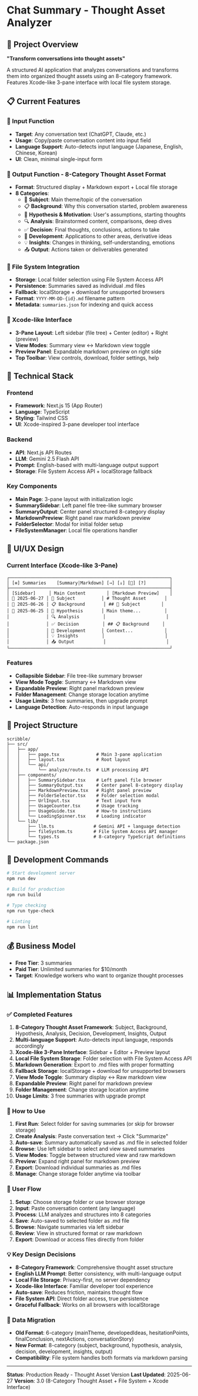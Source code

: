 # Chat Summary - Thought Asset Analyzer

## 🎯 Project Overview
**"Transform conversations into thought assets"**

A structured AI application that analyzes conversations and transforms them into organized thought assets using an 8-category framework. Features Xcode-like 3-pane interface with local file system storage.

## 📋 Current Features

### 🔰 Input Function
- **Target**: Any conversation text (ChatGPT, Claude, etc.)
- **Usage**: Copy/paste conversation content into input field
- **Language Support**: Auto-detects input language (Japanese, English, Chinese, Korean)
- **UI**: Clean, minimal single-input form

### 🧾 Output Function - 8-Category Thought Asset Format
- **Format**: Structured display + Markdown export + Local file storage
- **8 Categories**:
  - 🎯 **Subject**: Main theme/topic of the conversation
  - 📋 **Background**: Why this conversation started, problem awareness
  - 💭 **Hypothesis & Motivation**: User's assumptions, starting thoughts
  - 🔍 **Analysis**: Brainstormed content, comparisons, deep dives
  - ✅ **Decision**: Final thoughts, conclusions, actions to take
  - 🚀 **Development**: Applications to other areas, derivative ideas
  - 💡 **Insights**: Changes in thinking, self-understanding, emotions
  - 📤 **Output**: Actions taken or deliverables generated

### 📁 File System Integration
- **Storage**: Local folder selection using File System Access API
- **Persistence**: Summaries saved as individual .md files
- **Fallback**: localStorage + download for unsupported browsers
- **Format**: `YYYY-MM-DD-{id}.md` filename pattern
- **Metadata**: `summaries.json` for indexing and quick access

### 🎨 Xcode-like Interface
- **3-Pane Layout**: Left sidebar (file tree) + Center (editor) + Right (preview)
- **View Modes**: Summary view ↔ Markdown view toggle
- **Preview Panel**: Expandable markdown preview on right side
- **Top Toolbar**: View controls, download, folder settings, help

## 🧱 Technical Stack

### Frontend
- **Framework**: Next.js 15 (App Router)
- **Language**: TypeScript
- **Styling**: Tailwind CSS
- **UI**: Xcode-inspired 3-pane developer tool interface

### Backend
- **API**: Next.js API Routes
- **LLM**: Gemini 2.5 Flash API
- **Prompt**: English-based with multi-language output support
- **Storage**: File System Access API + localStorage fallback

### Key Components
- **Main Page**: 3-pane layout with initialization logic
- **SummarySidebar**: Left panel file tree-like summary browser
- **SummaryOutput**: Center panel structured 8-category display
- **MarkdownPreview**: Right panel raw markdown preview
- **FolderSelector**: Modal for initial folder setup
- **FileSystemManager**: Local file operations handler

## 🎨 UI/UX Design

### Current Interface (Xcode-like 3-Pane)
```
┌─────────────────────────────────────────────────────────────┐
│ [≡] Summaries    [Summary|Markdown] [→] [↓] [📁] [?]         │
├─────────────────────────────────────────────────────────────┤
│ [Sidebar]     │ Main Content        │ [Markdown Preview]    │
│ 📄 2025-06-27 │ 🎯 Subject          │ # Thought Asset       │
│ 📄 2025-06-26 │ 📋 Background       │ ## 🎯 Subject        │
│ 📄 2025-06-25 │ 💭 Hypothesis       │ Main theme...         │
│              │ 🔍 Analysis         │                       │
│              │ ✅ Decision         │ ## 📋 Background     │
│              │ 🚀 Development      │ Context...            │
│              │ 💡 Insights         │                       │
│              │ 📤 Output           │                       │
└─────────────────────────────────────────────────────────────┘
```

### Features
- **Collapsible Sidebar**: File tree-like summary browser
- **View Mode Toggle**: Summary ↔ Markdown view
- **Expandable Preview**: Right panel markdown preview
- **Folder Management**: Change storage location anytime
- **Usage Limits**: 3 free summaries, then upgrade prompt
- **Language Detection**: Auto-responds in input language

## 📁 Project Structure

```
scribble/
├── src/
│   ├── app/
│   │   ├── page.tsx              # Main 3-pane application
│   │   ├── layout.tsx            # Root layout
│   │   └── api/
│   │       └── analyze/route.ts  # LLM processing API
│   ├── components/
│   │   ├── SummarySidebar.tsx    # Left panel file browser
│   │   ├── SummaryOutput.tsx     # Center panel 8-category display
│   │   ├── MarkdownPreview.tsx   # Right panel preview
│   │   ├── FolderSelector.tsx    # Folder selection modal
│   │   ├── UrlInput.tsx          # Text input form
│   │   ├── UsageCounter.tsx      # Usage tracking
│   │   ├── UsageGuide.tsx        # How-to instructions
│   │   └── LoadingSpinner.tsx    # Loading indicator
│   └── lib/
│       ├── llm.ts               # Gemini API + language detection
│       ├── fileSystem.ts        # File System Access API manager
│       └── types.ts             # 8-category TypeScript definitions
└── package.json
```

## 🔧 Development Commands

```bash
# Start development server
npm run dev

# Build for production
npm run build

# Type checking
npm run type-check

# Linting
npm run lint
```

## 💰 Business Model
- **Free Tier**: 3 summaries
- **Paid Tier**: Unlimited summaries for $10/month
- **Target**: Knowledge workers who want to organize thought processes

## 📊 Implementation Status

### ✅ Completed Features
1. **8-Category Thought Asset Framework**: Subject, Background, Hypothesis, Analysis, Decision, Development, Insights, Output
2. **Multi-language Support**: Auto-detects input language, responds accordingly
3. **Xcode-like 3-Pane Interface**: Sidebar + Editor + Preview layout
4. **Local File System Storage**: Folder selection with File System Access API
5. **Markdown Generation**: Export to .md files with proper formatting
6. **Fallback Storage**: localStorage + download for unsupported browsers
7. **View Mode Toggle**: Summary display ↔ Raw markdown view
8. **Expandable Preview**: Right panel for markdown preview
9. **Folder Management**: Change storage location anytime
10. **Usage Limits**: 3 free summaries with upgrade prompt

### 🚀 How to Use
1. **First Run**: Select folder for saving summaries (or skip for browser storage)
2. **Create Analysis**: Paste conversation text → Click "Summarize"
3. **Auto-save**: Summary automatically saved as .md file in selected folder
4. **Browse**: Use left sidebar to select and view saved summaries
5. **View Modes**: Toggle between structured view and raw markdown
6. **Preview**: Expand right panel for markdown preview
7. **Export**: Download individual summaries as .md files
8. **Manage**: Change storage folder anytime via toolbar

### 🎯 User Flow
1. **Setup**: Choose storage folder or use browser storage
2. **Input**: Paste conversation content (any language)
3. **Process**: LLM analyzes and structures into 8 categories
4. **Save**: Auto-saved to selected folder as .md file
5. **Browse**: Navigate summaries via left sidebar
6. **Review**: View in structured format or raw markdown
7. **Export**: Download or access files directly from folder

### 💡 Key Design Decisions
- **8-Category Framework**: Comprehensive thought asset structure
- **English LLM Prompt**: Better consistency, with multi-language output
- **Local File Storage**: Privacy-first, no server dependency
- **Xcode-like Interface**: Familiar developer tool experience
- **Auto-save**: Reduces friction, maintains thought flow
- **File System API**: Direct folder access, true persistence
- **Graceful Fallback**: Works on all browsers with localStorage

### 🔄 Data Migration
- **Old Format**: 6-category (mainTheme, developedIdeas, hesitationPoints, finalConclusion, nextActions, conversationStory)
- **New Format**: 8-category (subject, background, hypothesis, analysis, decision, development, insights, output)
- **Compatibility**: File system handles both formats via markdown parsing

---

**Status**: Production Ready - Thought Asset Version
**Last Updated**: 2025-06-27
**Version**: 3.0 (8-Category Thought Asset + File System + Xcode Interface)